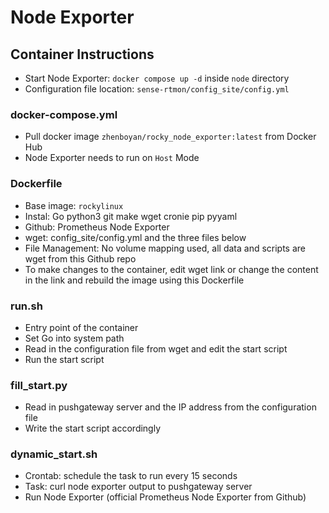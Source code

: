 # Node Exporter

## Container Instructions
- Start Node Exporter: `docker compose up -d` inside `node` directory
- Configuration file location: `sense-rtmon/config_site/config.yml`

### docker-compose.yml
- Pull docker image `zhenboyan/rocky_node_exporter:latest` from Docker Hub
- Node Exporter needs to run on `Host` Mode 

### Dockerfile
- Base image: `rockylinux`
- Instal: Go python3 git make wget cronie pip pyyaml
- Github: Prometheus Node Exporter
- wget: config_site/config.yml and the three files below
- File Management: No volume mapping used, all data and scripts are wget from this Github repo
- To make changes to the container, edit wget link or change the content in the link and rebuild the image using this Dockerfile

### run.sh
- Entry point of the container
- Set Go into system path
- Read in the configuration file from wget and edit the start script
- Run the start script

### fill_start.py
- Read in pushgateway server and the IP address from the configuration file
- Write the start script accordingly

### dynamic_start.sh
- Crontab: schedule the task to run every 15 seconds
- Task: curl node exporter output to pushgateway server
- Run Node Exporter (official Prometheus Node Exporter from Github)